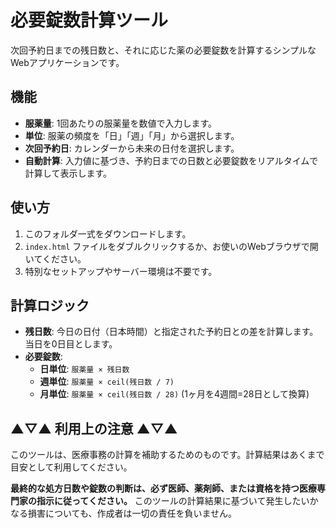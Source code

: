 # 必要錠数計算ツール

次回予約日までの残日数と、それに応じた薬の必要錠数を計算するシンプルなWebアプリケーションです。

## 機能

- **服薬量**: 1回あたりの服薬量を数値で入力します。
- **単位**: 服薬の頻度を「日」「週」「月」から選択します。
- **次回予約日**: カレンダーから未来の日付を選択します。
- **自動計算**: 入力値に基づき、予約日までの日数と必要錠数をリアルタイムで計算して表示します。

## 使い方

1.  このフォルダ一式をダウンロードします。
2.  `index.html` ファイルをダブルクリックするか、お使いのWebブラウザで開いてください。
3.  特別なセットアップやサーバー環境は不要です。

## 計算ロジック

- **残日数**: 今日の日付（日本時間）と指定された予約日との差を計算します。当日を0日目とします。
- **必要錠数**:
  - **日単位**: `服薬量 × 残日数`
  - **週単位**: `服薬量 × ceil(残日数 / 7)`
  - **月単位**: `服薬量 × ceil(残日数 / 28)` (1ヶ月を4週間=28日として換算)

## ▲▽▲ 利用上の注意 ▲▽▲

このツールは、医療事務の計算を補助するためのものです。計算結果はあくまで目安として利用してください。

**最終的な処方日数や錠数の判断は、必ず医師、薬剤師、または資格を持つ医療専門家の指示に従ってください。** このツールの計算結果に基づいて発生したいかなる損害についても、作成者は一切の責任を負いません。